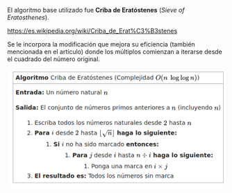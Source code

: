 El algoritmo base utilizado fue **Criba de Eratóstenes** (*Sieve of Eratosthenes*).

https://es.wikipedia.org/wiki/Criba_de_Erat%C3%B3stenes

Se le incorpora la modificación que mejora su eficiencia (también mencionada en el artículo) donde los múltiplos comienzan a iterarse desde el cuadrado del número original.


![Alt text](assets/sieve.png)